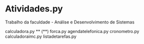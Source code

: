 # Atividades.py
Trabalho da faculdade - Análise e Desenvolvimento de Sistemas

calculadora.py ** (\**)
forca.py
agendatelefonica.py
cronometro.py
calculadoraimc.py
listadetarefas.py
